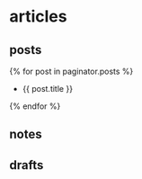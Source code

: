 # articles

## posts 

{% for post in paginator.posts %}

- {{ post.title }}

{% endfor %}

## notes

## drafts
